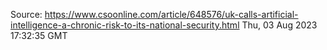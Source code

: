 Source: https://www.csoonline.com/article/648576/uk-calls-artificial-intelligence-a-chronic-risk-to-its-national-security.html
Thu, 03 Aug 2023 17:32:35 GMT
